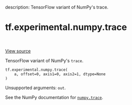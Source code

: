description: TensorFlow variant of NumPy's trace.

<div itemscope itemtype="http://developers.google.com/ReferenceObject">
<meta itemprop="name" content="tf.experimental.numpy.trace" />
<meta itemprop="path" content="Stable" />
</div>

# tf.experimental.numpy.trace

<!-- Insert buttons and diff -->

<table class="tfo-notebook-buttons tfo-api nocontent" align="left">

</table>

<a target="_blank" class="external" href="/code/stable/tensorflow/python/ops/numpy_ops/np_math_ops.py">View source</a>



TensorFlow variant of NumPy's `trace`.


<pre class="devsite-click-to-copy prettyprint lang-py tfo-signature-link">
<code>tf.experimental.numpy.trace(
    a, offset=0, axis1=0, axis2=1, dtype=None
)
</code></pre>



<!-- Placeholder for "Used in" -->

Unsupported arguments: `out`.

See the NumPy documentation for [`numpy.trace`](https://numpy.org/doc/stable/reference/generated/numpy.trace.html).
